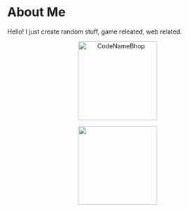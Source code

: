 # About Me
Hello! I just create random stuff, game releated, web related.

<p align="center"><img height="180em" src="https://github-profile-summary-cards.vercel.app/api/cards/profile-details?username=CodeNameBhop&theme=github_dark" alt="CodeNameBhop" align = "center"/></p>

<p align="center"><img height="180em" src="[https://github-profile-summary-cards.vercel.app/api/cards/profile-details?username=CodeNameBhop&theme=github_dark](https://github-readme-stats.vercel.app/api/top-langs/?username=codenamebhop&layout=compact)](https://github.com/anuraghazra/github-readme-stats)" align = "center"/></p>
